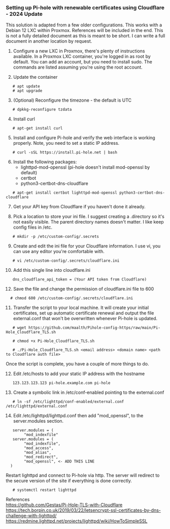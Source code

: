 ### Setting up Pi-hole with renewable certificates using Cloudflare - 2024 Update

This solution is adapted from a few older configurations. This works with a Debian 12 LXC within Proxmox. References will be included in the end.
This is not a fully detailed document as this is meant to be short. I can write a full document in another location by request.

1. Configure a new LXC in Proxmox, there's plenty of instructions available. In a Proxmox LXC container, you're logged in as root by default.
You can add an account, but you need to install sudo. The commands are listed assuming you're using the root account.

2. Update the container

```
   # apt update
   # apt upgrade
```

3. (Optional) Reconfigure the timezone - the default is UTC

```
   # dpkkg-reconfigure tzdata
```

4. Install curl

```
   # apt-get install curl
```

5. Install and configure Pi-hole and verify the web interface is working properly. Note, you need to set a static IP address.  

```
   # curl -sSL https://install.pi-hole.net | bash
```

6. Install the following packages:
   - lighttpd-mod-openssl (pi-hole doesn't install mod-openssl by default)
   - certbot
   - python3-certbot-dns-cloudflare

```
   # apt-get install certbot lighttpd-mod-openssl python3-certbot-dns-cloudflare
```

7. Get your API key from Cloudflare if you haven't done it already.

8. Pick a location to store your ini file. I suggest creating a .directory so it's not easily visible. The parent directory names doesn't matter. I like keep config files in /etc.

```
   # mkdir -p /etc/custom-config/.secrets
```

9. Create and edit the ini file for your Cloudflare information. I use vi, you can use any editor you're comfortable with.

```
   # vi /etc/custom-config/.secrets/cloudflare.ini 
```

10. Add this single line into cloudflare.ini

```
   dns_cloudflare_api_token = (Your API token from Cloudflare)
```

12. Save the file and change the permission of cloudflare.ini file to 600

```
  # chmod 600 /etc/custom-config/.secrets/cloudflare.ini
```

11. Transfer the script to your local machine. It will create your initial certificates, set up automatic certificate renewal and output the file external.conf that won't be overwritten whenever Pi-hole is updated.

```
   # wget https://github.com/maalth/Pihole-config-https/raw/main/Pi-Hole_Cloudflare_TLS.sh

   # chmod +x Pi-Hole_Cloudflare_TLS.sh

   # ./Pi-Hole_Cloudflare_TLS.sh <email address> <domain name> <path to Cloudflare auth file>
```

Once the script is complete, you have a couple of more things to do.

12. Edit /etc/hosts to add your static IP address with the hostname

``` 
   123.123.123.123 pi-hole.example.com pi-hole
```

13. Create a symbolic link in /etc/conf-enabled pointing to the external.conf  

```
   # ln -sf /etc/lighttpd/conf-enabled/external.conf /etc/lighttpd/external.conf
```

14. Edit /etc/lighttpd/lighttpd.conf then add "mod_openssl", to the server.modules section.

```
   server.modules = (
        "mod_indexfile"
   server.modules = (
        "mod_indexfile",
        "mod_access",
        "mod_alias",
        "mod_redirect",
        "mod_openssl", <- ADD THIS LINE
  )
```      

Restart lighttpd and connect to Pi-hole via http. The server will redirect to the secure version of the site if everything is done correctly.

```
   # systemctl restart lighttpd
```


References  
https://github.com/Gestas/Pi-Hole-TLS-with-Cloudflare   
https://tech.borpin.co.uk/2019/03/22/letsencrypt-ssl-certificates-by-dns-challenge-with-lighttpd/  
https://redmine.lighttpd.net/projects/lighttpd/wiki/HowToSimpleSSL
